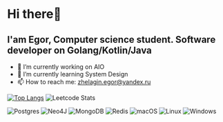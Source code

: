 # Hi there👋
## I'am Egor, Computer science student. Software developer on Golang/Kotlin/Java

- 🔭 I’m currently working on AIO
- 🌱 I’m currently learning System Design
- 📫 How to reach me: zhelagin.egor@yandex.ru

[![Top Langs](https://github-readme-stats.vercel.app/api/top-langs/?username=edzher)](https://github.com/anuraghazra/github-readme-stats)
![Leetcode Stats](https://leetcard.jacoblin.cool/D3L1K4T3S)

<!--
  ![Metrics](https://github.com/edzher/edzher/blob/main/github-metrics.svg)
  ![](https://komarev.com/ghpvc/?username=your-github-username)
  [![Anurag's GitHub stats](https://github-readme-stats.vercel.app/api?username=edzher)](https://github.com/anuraghazra/github-  readme-stats)
-->

![Postgres](https://img.shields.io/badge/postgres-%23316192.svg?style=for-the-badge&logo=postgresql&logoColor=white)
![Neo4J](https://img.shields.io/badge/Neo4j-008CC1?style=for-the-badge&logo=neo4j&logoColor=white)
![MongoDB](https://img.shields.io/badge/MongoDB-%234ea94b.svg?style=for-the-badge&logo=mongodb&logoColor=white)
![Redis](https://img.shields.io/badge/redis-%23DD0031.svg?style=for-the-badge&logo=redis&logoColor=white)
![macOS](https://img.shields.io/badge/mac%20os-000000?style=for-the-badge&logo=macos&logoColor=F0F0F0)
![Linux](https://img.shields.io/badge/Linux-FCC624?style=for-the-badge&logo=linux&logoColor=black)
![Windows](https://img.shields.io/badge/Windows-0078D6?style=for-the-badge&logo=windows&logoColor=white)
